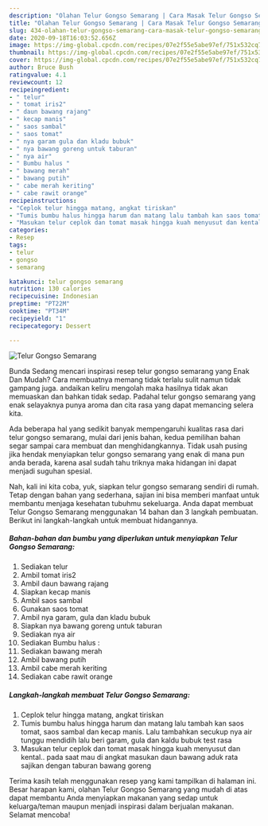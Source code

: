 ```yaml
---
description: "Olahan Telur Gongso Semarang | Cara Masak Telur Gongso Semarang Yang Sedap"
title: "Olahan Telur Gongso Semarang | Cara Masak Telur Gongso Semarang Yang Sedap"
slug: 434-olahan-telur-gongso-semarang-cara-masak-telur-gongso-semarang-yang-sedap
date: 2020-09-18T16:03:52.656Z
image: https://img-global.cpcdn.com/recipes/07e2f55e5abe97ef/751x532cq70/telur-gongso-semarang-foto-resep-utama.jpg
thumbnail: https://img-global.cpcdn.com/recipes/07e2f55e5abe97ef/751x532cq70/telur-gongso-semarang-foto-resep-utama.jpg
cover: https://img-global.cpcdn.com/recipes/07e2f55e5abe97ef/751x532cq70/telur-gongso-semarang-foto-resep-utama.jpg
author: Bruce Bush
ratingvalue: 4.1
reviewcount: 12
recipeingredient:
- " telur"
- " tomat iris2"
- " daun bawang rajang"
- " kecap manis"
- " saos sambal"
- " saos tomat"
- " nya garam gula dan kladu bubuk"
- " nya bawang goreng untuk taburan"
- " nya air"
- " Bumbu halus "
- " bawang merah"
- " bawang putih"
- " cabe merah keriting"
- " cabe rawit orange"
recipeinstructions:
- "Ceplok telur hingga matang, angkat tiriskan"
- "Tumis bumbu halus hingga harum dan matang lalu tambah kan saos tomat, saos sambal dan kecap manis. Lalu tambahkan secukup nya air tunggu mendidih lalu beri garam, gula dan kaldu bubuk test rasa"
- "Masukan telur ceplok dan tomat masak hingga kuah menyusut dan kental.. pada saat mau di angkat masukan daun bawang aduk rata sajikan dengan taburan bawang goreng"
categories:
- Resep
tags:
- telur
- gongso
- semarang

katakunci: telur gongso semarang 
nutrition: 130 calories
recipecuisine: Indonesian
preptime: "PT22M"
cooktime: "PT34M"
recipeyield: "1"
recipecategory: Dessert

---
```



![Telur Gongso Semarang](https://img-global.cpcdn.com/recipes/07e2f55e5abe97ef/751x532cq70/telur-gongso-semarang-foto-resep-utama.jpg)

Bunda Sedang mencari inspirasi resep telur gongso semarang yang Enak Dan Mudah? Cara membuatnya memang tidak terlalu sulit namun tidak gampang juga. andaikan keliru mengolah maka hasilnya tidak akan memuaskan dan bahkan tidak sedap. Padahal telur gongso semarang yang enak selayaknya punya aroma dan cita rasa yang dapat memancing selera kita.



Ada beberapa hal yang sedikit banyak mempengaruhi kualitas rasa dari telur gongso semarang, mulai dari jenis bahan, kedua pemilihan bahan segar sampai cara membuat dan menghidangkannya. Tidak usah pusing jika hendak menyiapkan telur gongso semarang yang enak di mana pun anda berada, karena asal sudah tahu triknya maka hidangan ini dapat menjadi suguhan spesial.


Nah, kali ini kita coba, yuk, siapkan telur gongso semarang sendiri di rumah. Tetap dengan bahan yang sederhana, sajian ini bisa memberi manfaat untuk membantu menjaga kesehatan tubuhmu sekeluarga. Anda dapat membuat Telur Gongso Semarang menggunakan 14 bahan dan 3 langkah pembuatan. Berikut ini langkah-langkah untuk membuat hidangannya.

<!--inarticleads1-->

##### Bahan-bahan dan bumbu yang diperlukan untuk menyiapkan Telur Gongso Semarang:

1. Sediakan  telur
1. Ambil  tomat iris2
1. Ambil  daun bawang rajang
1. Siapkan  kecap manis
1. Ambil  saos sambal
1. Gunakan  saos tomat
1. Ambil  nya garam, gula dan kladu bubuk
1. Siapkan  nya bawang goreng untuk taburan
1. Sediakan  nya air
1. Sediakan  Bumbu halus :
1. Sediakan  bawang merah
1. Ambil  bawang putih
1. Ambil  cabe merah keriting
1. Sediakan  cabe rawit orange




<!--inarticleads2-->

##### Langkah-langkah membuat Telur Gongso Semarang:

1. Ceplok telur hingga matang, angkat tiriskan
1. Tumis bumbu halus hingga harum dan matang lalu tambah kan saos tomat, saos sambal dan kecap manis. Lalu tambahkan secukup nya air tunggu mendidih lalu beri garam, gula dan kaldu bubuk test rasa
1. Masukan telur ceplok dan tomat masak hingga kuah menyusut dan kental.. pada saat mau di angkat masukan daun bawang aduk rata sajikan dengan taburan bawang goreng




Terima kasih telah menggunakan resep yang kami tampilkan di halaman ini. Besar harapan kami, olahan Telur Gongso Semarang yang mudah di atas dapat membantu Anda menyiapkan makanan yang sedap untuk keluarga/teman maupun menjadi inspirasi dalam berjualan makanan. Selamat mencoba!
